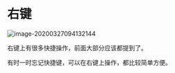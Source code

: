 # 右键



![image-20200327094132144](https://tva1.sinaimg.cn/large/00831rSTly1gd88o8hpnsj306m0eiq52.jpg)



右键上有很多快捷操作，前面大部分应该都提到了。

有时一时忘记快捷键，可以在右键上操作，都比较简单方便。